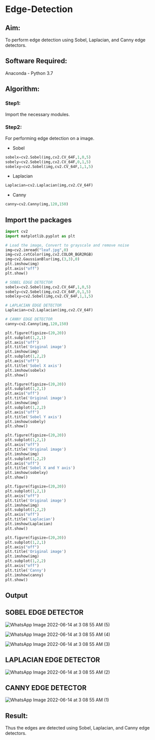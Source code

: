 # Edge-Detection
## Aim:
To perform edge detection using Sobel, Laplacian, and Canny edge detectors.

## Software Required:
Anaconda - Python 3.7

## Algorithm:
### Step1:
Import the necessary modules.
<br>


### Step2:
For performing edge detection on a image.

* Sobel
```python
sobelx=cv2.Sobel(img,cv2.CV_64F,1,0,5)
sobely=cv2.Sobel(img,cv2.CV_64F,0,1,5)
sobelxy=cv2.Sobel(img,cv2.CV_64F,1,1,5)
```
* Laplacian
```python
Laplacian=cv2.Laplacian(img,cv2.CV_64F)
```
* Canny
```python
canny=cv2.Canny(img,120,150)
```

## Import the packages
```python
import cv2 
import matplotlib.pyplot as plt

# Load the image, Convert to grayscale and remove noise
img=cv2.imread("leaf.jpg",0)
img=cv2.cvtColor(img,cv2.COLOR_BGR2RGB)
img=cv2.GaussianBlur(img,(3,3),0)
plt.imshow(img)
plt.axis("off")
plt.show()

# SOBEL EDGE DETECTOR
sobelx=cv2.Sobel(img,cv2.CV_64F,1,0,5)
sobely=cv2.Sobel(img,cv2.CV_64F,0,1,5)
sobelxy=cv2.Sobel(img,cv2.CV_64F,1,1,5)

# LAPLACIAN EDGE DETECTOR
Laplacian=cv2.Laplacian(img,cv2.CV_64F)

# CANNY EDGE DETECTOR
canny=cv2.Canny(img,120,150)

plt.figure(figsize=(20,20))
plt.subplot(1,2,1)
plt.axis("off")
plt.title('Original image')
plt.imshow(img)
plt.subplot(1,2,2)
plt.axis("off")
plt.title('Sobel X axis')
plt.imshow(sobelx)
plt.show()

plt.figure(figsize=(20,20))
plt.subplot(1,2,1)
plt.axis("off")
plt.title('Original image')
plt.imshow(img)
plt.subplot(1,2,2)
plt.axis("off")
plt.title('Sobel Y axis')
plt.imshow(sobely)
plt.show()

plt.figure(figsize=(20,20))
plt.subplot(1,2,1)
plt.axis("off")
plt.title('Original image')
plt.imshow(img)
plt.subplot(1,2,2)
plt.axis("off")
plt.title('Sobel X and Y axis')
plt.imshow(sobelxy)
plt.show()

plt.figure(figsize=(20,20))
plt.subplot(1,2,1)
plt.axis("off")
plt.title('Original image')
plt.imshow(img)
plt.subplot(1,2,2)
plt.axis("off")
plt.title('Laplacian')
plt.imshow(Laplacian)
plt.show()

plt.figure(figsize=(20,20))
plt.subplot(1,2,1)
plt.axis("off")
plt.title('Original image')
plt.imshow(img)
plt.subplot(1,2,2)
plt.axis("off")
plt.title('Canny')
plt.imshow(canny)
plt.show()

```
## Output
## SOBEL EDGE DETECTOR

![WhatsApp Image 2022-06-14 at 3 08 55 AM (5)](https://user-images.githubusercontent.com/75235704/173740049-64f5b7b7-23b2-4ae9-a6e1-10982964c076.jpeg)


![WhatsApp Image 2022-06-14 at 3 08 55 AM (4)](https://user-images.githubusercontent.com/75235704/173739993-5a897fe8-b30f-4559-839d-b47641baa9f0.jpeg)


![WhatsApp Image 2022-06-14 at 3 08 55 AM (3)](https://user-images.githubusercontent.com/75235704/173739827-88567072-cd38-409a-a30a-514a5eec73fa.jpeg)

## LAPLACIAN EDGE DETECTOR
![WhatsApp Image 2022-06-14 at 3 08 55 AM (2)](https://user-images.githubusercontent.com/75235704/173739764-5c8c81fa-54e7-44f0-bd56-e86d769479a9.jpeg)


## CANNY EDGE DETECTOR
![WhatsApp Image 2022-06-14 at 3 08 55 AM (1)](https://user-images.githubusercontent.com/75235704/173739661-16a34929-5f59-47f7-bf73-d4b908628303.jpeg)


## Result:
Thus the edges are detected using Sobel, Laplacian, and Canny edge detectors.
